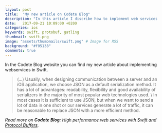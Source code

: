 ```yaml
---
layout: post
title:  "My new article on Codete Blog"
description: "In this article I discribe how to implement web services in Swift using Kitura and Protocol Buffers"
date:   2017-09-21 10:09:00 +0200
categories: ios
keywords: swift, protobuf, gatling
thumbnail: swift.png
image: "assets/thumbnails/swift.png" # Image for RSS
background: "#f05138"
comments: true
---
```


In the Codete Blog website you can find my new article about implementing webservices in Swift.


> (...) Usually, when designing communication between a server and an iOS application, we choose JSON as a default serialization method. It has a lot of advantages: readability, flexibility and good availability of serializers in the majority of most popular web technologies used. \\
> In most cases it is sufficient to use JSON, but when we want to send a lot of data in one shot or our services generate a lot of traffic, it can be reasonable to replace JSON with a more efficient method.

*Read more on **Codete Blog**: [High performance web services with Swift and Protocol Buffers](https://codete.com/blog/high-performance-web-services-swift-protocol-buffers/).*